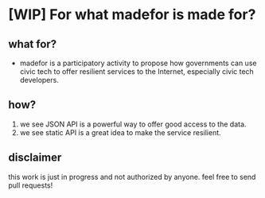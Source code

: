 # [WIP] For what madefor is made for?
## what for?
- madefor is a participatory activity to propose how governments can use civic tech to offer resilient services to the Internet, especially civic tech developers.

## how?
1. we see JSON API is a powerful way to offer good access to the data.
2. we see static API is a great idea to make the service resilient.

## disclaimer
this work is just in progress and not authorized by anyone. feel free to send pull requests!
